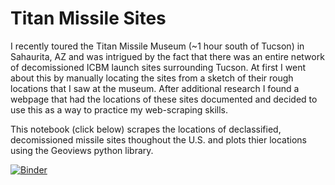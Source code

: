 # Titan Missile Sites

I recently toured the Titan Missile Museum (~1 hour south of Tucson) in Sahaurita, AZ and was intrigued by the fact that there was an entire network of decomissioned ICBM launch sites surrounding Tucson.
At first I went about this by manually locating the sites from a sketch of their rough locations that I saw at the museum.
After additional research I found a webpage that had the locations of these sites documented and decided to use this as a way to practice my web-scraping skills.

This notebook (click below) scrapes the locations of declassified, decomissioned missile sites thoughout the U.S. and plots thier locations using the Geoviews python library. 

[![Binder](https://mybinder.org/badge_logo.svg)](https://mybinder.org/v2/gh/tjslezak/titan-missile-sites/master)
